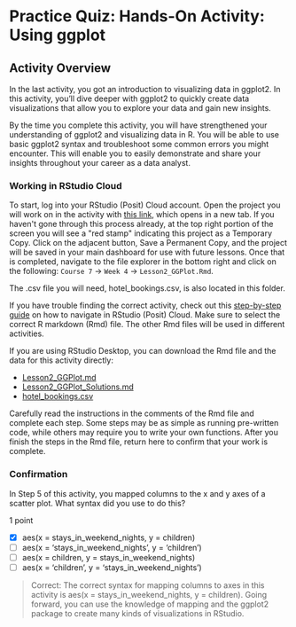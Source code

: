 # Practice Quiz: Hands-On Activity: Using ggplot

## Activity Overview

In the last activity, you got an introduction to visualizing data in ggplot2. In this activity, you’ll dive deeper with ggplot2 to quickly create data visualizations that allow you to explore your data and gain new insights.

By the time you complete this activity, you will have strengthened your understanding of ggplot2 and visualizing data in R. You will be able to use basic ggplot2 syntax and troubleshoot some common errors you might encounter. This will enable you to easily demonstrate and share your insights throughout your career as a data analyst.

### Working in RStudio Cloud

To start, log into your RStudio (Posit) Cloud account. Open the project you will work on in the activity with [this link](https://posit.cloud/content/6208304), which opens in a new tab. If you haven't gone through this process already, at the top right portion of the screen you will see a "red stamp" indicating this project as a Temporary Copy. Click on the adjacent button, Save a Permanent Copy, and the project will be saved in your main dashboard for use with future lessons. Once that is completed, navigate to the file explorer in the bottom right and click on the following: `Course 7` -> `Week 4` -> `Lesson2_GGPlot.Rmd`.

The .csv file you will need, hotel_bookings.csv, is also located in this folder.

If you have trouble finding the correct activity, check out this [step-by-step guide](https://scribehow.com/shared/Access_and_Install_Course_Material_for_Lesson_3__JGhlL8PLSxuqtK2KRWZkJw) on how to navigate in RStudio (Posit) Cloud. Make sure to select the correct R markdown (Rmd) file. The other Rmd files will be used in different activities.

If you are using RStudio Desktop, you can download the Rmd file and the data for this activity directly:

- [Lesson2_GGPlot.md](./resources/Lesson2_GGPlot.md)
- [Lesson2_GGPlot_Solutions.md](./resources/Lesson2_GGPlot_Solutions.md)
- [hotel_bookings.csv](../../module-3_working-with-data-in-R/p1_explore-data-and-R/resources/hotel_bookings.csv)

Carefully read the instructions in the comments of the Rmd file and complete each step. Some steps may be as simple as running pre-written code, while others may require you to write your own functions. After you finish the steps in the Rmd file, return here to confirm that your work is complete.

### Confirmation

In Step 5 of this activity, you mapped columns to the x and y axes of a scatter plot. What syntax did you use to do this?

1 point

- [x] aes(x = stays_in_weekend_nights, y = children)
- [ ] aes(x = ‘stays_in_weekend_nights’, y = ‘children’)
- [ ] aes(x = children, y = stays_in_weekend_nights)
- [ ] aes(x = ‘children’, y = ‘stays_in_weekend_nights’)

> Correct: The correct syntax for mapping columns to axes in this activity is aes(x = stays_in_weekend_nights, y = children). Going forward, you can use the knowledge of mapping and the ggplot2 package to create many kinds of visualizations in RStudio.
